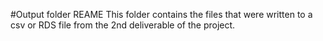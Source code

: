 #Output folder REAME
This folder contains the files that were written to a csv or RDS file from the 2nd deliverable of the project.